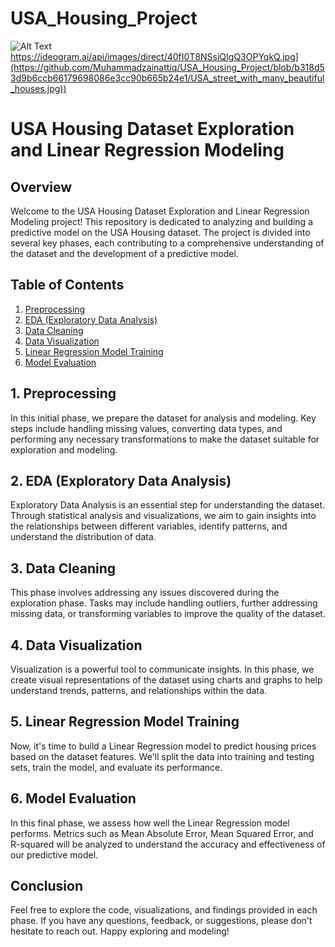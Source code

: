 # USA_Housing_Project
![Alt Text]([https://ideogram.ai/api/images/direct/40fI0T8NSsiQIgQ3OPYqkQ.jpg)https://ideogram.ai/api/images/direct/40fI0T8NSsiQIgQ3OPYqkQ.jpg](https://github.com/Muhammadzainattiq/USA_Housing_Project/blob/b318d53d9b6ccb66179698086e3cc90b665b24e1/USA_street_with_many_beautiful_houses.jpg))
# USA Housing Dataset Exploration and Linear Regression Modeling

## Overview

Welcome to the USA Housing Dataset Exploration and Linear Regression Modeling project! This repository is dedicated to analyzing and building a predictive model on the USA Housing dataset. The project is divided into several key phases, each contributing to a comprehensive understanding of the dataset and the development of a predictive model.

## Table of Contents

1. [Preprocessing](#1-preprocessing)
2. [EDA (Exploratory Data Analysis)](#2-eda-exploratory-data-analysis)
3. [Data Cleaning](#3-data-cleaning)
4. [Data Visualization](#4-data-visualization)
5. [Linear Regression Model Training](#5-linear-regression-model-training)
6. [Model Evaluation](#6-model-evaluation)

## 1. Preprocessing

In this initial phase, we prepare the dataset for analysis and modeling. Key steps include handling missing values, converting data types, and performing any necessary transformations to make the dataset suitable for exploration and modeling.

## 2. EDA (Exploratory Data Analysis)

Exploratory Data Analysis is an essential step for understanding the dataset. Through statistical analysis and visualizations, we aim to gain insights into the relationships between different variables, identify patterns, and understand the distribution of data.

## 3. Data Cleaning

This phase involves addressing any issues discovered during the exploration phase. Tasks may include handling outliers, further addressing missing data, or transforming variables to improve the quality of the dataset.

## 4. Data Visualization

Visualization is a powerful tool to communicate insights. In this phase, we create visual representations of the dataset using charts and graphs to help understand trends, patterns, and relationships within the data.

## 5. Linear Regression Model Training

Now, it's time to build a Linear Regression model to predict housing prices based on the dataset features. We'll split the data into training and testing sets, train the model, and evaluate its performance.

## 6. Model Evaluation

In this final phase, we assess how well the Linear Regression model performs. Metrics such as Mean Absolute Error, Mean Squared Error, and R-squared will be analyzed to understand the accuracy and effectiveness of our predictive model.

## Conclusion

Feel free to explore the code, visualizations, and findings provided in each phase. If you have any questions, feedback, or suggestions, please don't hesitate to reach out. Happy exploring and modeling!
